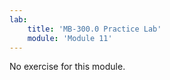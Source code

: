```yaml
---
lab:
    title: 'MB-300.0 Practice Lab'
    module: 'Module 11'
---
```


No exercise for this module.

